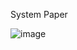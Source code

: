 System Paper

![image](https://user-images.githubusercontent.com/37310481/200679424-67bc7a28-43dd-45e1-bd58-f4e5cea128d8.png)
